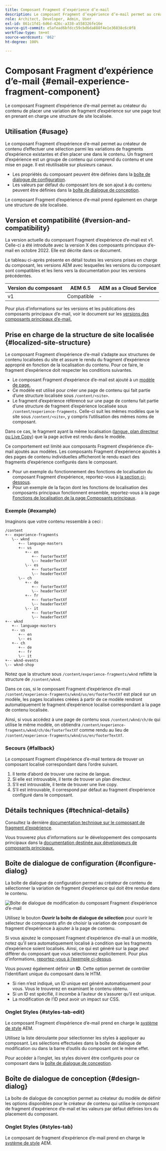 ```yaml
---
title: Composant Fragment d’expérience d’e-mail
description: Le composant Fragment d’expérience d’e-mail permet au créateur du contenu de placer une variation de fragment d’expérience sur une page tout en prenant en charge une structure de site localisée.
role: Architect, Developer, Admin, User
exl-id: 861c1fd1-6d6d-426c-a338-a558326fe16e
source-git-commit: e5afead6bfdcc59cbd6da888f4e1e36038c6c0f8
workflow-type: tm+mt
source-wordcount: '862'
ht-degree: 100%

---
```



# Composant Fragment d’expérience d’e-mail {#email-experience-fragment-component}

Le composant Fragment d’expérience d’e-mail permet au créateur du contenu de placer une variation de fragment d’expérience sur une page tout en prenant en charge une structure de site localisée.

## Utilisation {#usage}

Le composant Fragment d’expérience d’e-mail permet au créateur de contenu d’effectuer une sélection parmi les variations de fragments d’expérience existantes et d’en placer une dans le contenu. Un fragment d’expérience est un groupe de contenu qui comprend du contenu et une mise en page. Il est réutilisable sur plusieurs canaux.

* Les propriétés du composant peuvent être définies dans la [boîte de dialogue de configuration](#configure-dialog).
* Les valeurs par défaut du composant lors de son ajout à du contenu peuvent être définies dans la [boîte de dialogue de conception](#design-dialog).

Le composant Fragment d’expérience d’e-mail prend également en charge une structure de site localisée.

## Version et compatibilité {#version-and-compatibility}

La version actuelle du composant Fragment d’expérience d’e-mail est v1. Celle-ci a été introduite avec la version X des composants principaux d’e-mail en octobre 2022. Elle est décrite dans ce document.

Le tableau ci-après présente en détail toutes les versions prises en charge du composant, les versions AEM avec lesquelles les versions du composant sont compatibles et les liens vers la documentation pour les versions précédentes.

| Version du composant | AEM 6.5 | AEM as a Cloud Service |
|---|---|---|
| v1 | Compatible | - |

Pour plus d’informations sur les versions et les publications des composants principaux d’e-mail, voir le document sur les [versions des composants principaux d’e-mail.](/help/email/versions.md)

## Prise en charge de la structure de site localisée {#localized-site-structure}

Le composant Fragment d’expérience d’e-mail s’adapte aux structures de contenu localisées du site et assure le rendu du fragment d’expérience approprié en fonction de la localisation du contenu. Pour ce faire, le fragment d’expérience doit respecter les conditions suivantes.

* Le composant Fragment d’expérience d’e-mail est ajouté à un [modèle de page.](https://experienceleague.adobe.com/docs/experience-manager-cloud-service/content/sites/authoring/features/templates.html?lang=fr)
* Ce modèle est utilisé pour créer une page de contenu qui fait partie d’une structure localisée sous `/content/<site>`.
* Le fragment d’expérience référencé sur une page de contenu fait partie d’une structure de fragment d’expérience localisée sous `/content/experience-fragments`. Celle-ci suit les mêmes modèles que le site sous `/content/<site>`, y compris l’utilisation des mêmes noms de composant.

Dans ce cas, le fragment ayant la même localisation ([langue, plan directeur ou Live Copy](https://experienceleague.adobe.com/docs/experience-manager-cloud-service/content/sites/administering/reusing-content/msm-and-translation.html?lang=fr)) que la page active est rendu dans le modèle.

Ce comportement est limité aux composants Fragment d’expérience d’e-mail ajoutés aux modèles. Les composants Fragment d’expérience ajoutés à des pages de contenu individuelles afficheront le rendu exact des fragments d’expérience configurés dans le composant.

* Pour un exemple du fonctionnement des fonctions de localisation du composant Fragment d’expérience, reportez-vous à [la section ci-dessous](#example).
* Pour un exemple de la façon dont les fonctions de localisation des composants principaux fonctionnent ensemble, reportez-vous à la page [Fonctions de localisation de la page Composants principaux](/help/get-started/localization.md).

### Exemple {#example}

Imaginons que votre contenu ressemble à ceci :

```
/content
+-- experience-fragments
   \-- wknd
      +-- language-masters
      +-- us
         +-- en
            +-- footerTextXf
            \-- headerTextXf
         \-- es
            +-- footerTextXf
            \-- headerTextXf
      \-- ch
         +-- de
            +-- footerTextXf
            \-- headerTextXf
         +-- fr
            +-- footerTextXf
            \-- headerTextXf
         \-- it
            +-- footerTextXf
            \-- headerTextXf
+-- wknd
   +-- language-masters
   +-- us
      +-- en
      \-- es
   +-- ch
      +-- de
      +-- fr
      \-- it
+-- wknd-events
\-- wknd-shop
```

Notez que la structure sous `/content/experience-fragments/wknd` reflète la structure de `/content/wknd`.

Dans ce cas, si le composant Fragment d’expérience d’e-mail `/content/experience-fragments/wknd/us/en/footerTextXf` est placé sur un modèle, les pages localisées créées à partir de ce modèle rendront automatiquement le fragment d’expérience localisé correspondant à la page de contenu localisée.

Ainsi, si vous accédez à une page de contenu sous `/content/wknd/ch/de` qui utilise le même modèle, on obtiendra `/content/experience-fragments/wknd/ch/de/footerTextXf` comme rendu au lieu de `/content/experience-fragments/wknd/us/en/footerTextXf`.

### Secours {#fallback}

Le composant Fragment d’expérience d’e-mail tentera de trouver un composant localisé correspondant dans l’ordre suivant.

1. Il tente d’abord de trouver une racine de langue.
1. Si elle est introuvable, il tente de trouver un plan directeur.
1. S’il est introuvable, il tente de trouver une live copy.
1. S’il est introuvable, il correspond par défaut au fragment d’expérience configuré dans le composant.

## Détails techniques {#technical-details}

Consultez la dernière [documentation technique sur le composant de fragment d’expérience](https://www.adobe.com/go/aem_cmp_xf_v1_fr).

Vous trouverez plus d’informations sur le développement des composants principaux dans la [documentation destinée aux développeurs de composants principaux.](/help/developing/overview.md)

## Boîte de dialogue de configuration {#configure-dialog}

La boîte de dialogue de configuration permet au créateur de contenu de sélectionner la variation de fragment d’expérience qui doit être rendue dans le contenu.

![Boîte de dialogue de modification du composant Fragment d’expérience d’e-mail](/help/email/assets/email-experience-fragment-edit.png)

Utilisez le bouton **Ouvrir la boîte de dialogue de sélection** pour ouvrir le sélecteur de composants afin de choisir la variation de composant de fragment d’expérience à ajouter à la page de contenu.

Si vous ajoutez le composant Fragment d’expérience d’e-mail à un modèle, notez qu’il sera automatiquement localisé à condition que les fragments d’expérience soient localisés. Ainsi, ce qui est généré sur la page peut différer du composant que vous sélectionnez explicitement. Pour plus d’informations, [reportez-vous à l’exemple ci-dessus](#example).

Vous pouvez également définir un **ID**. Cette option permet de contrôler l’identifiant unique du composant dans le HTM.

* Si rien n’est indiqué, un ID unique est généré automatiquement pour vous. Vous le trouverez en examinant le contenu obtenu.
* Si un ID est spécifié, il incombe à l’auteur de s’assurer qu’il est unique.
* La modification de l’ID peut avoir un impact sur CSS.

### Onglet Styles {#styles-tab-edit}

Le composant Fragment d’expérience d’e-mail prend en charge le [système de style](/help/get-started/authoring.md#component-styling) AEM.

Utilisez la liste déroulante pour sélectionner les styles à appliquer au composant. Les sélections effectuées dans la boîte de dialogue de modification ou dans la barre d’outils du composant ont le même effet.

Pour accéder à l’onglet, les styles doivent être configurés pour ce composant dans la [boîte de dialogue de conception](#design-dialog).

## Boîte de dialogue de conception {#design-dialog}

La boîte de dialogue de conception permet au créateur du modèle de définir les options disponibles pour le créateur de contenu qui utilise le composant de fragment d’expérience d’e-mail et les valeurs par défaut définies lors du placement du composant.

### Onglet Styles {#styles-tab}

Le composant de fragment d’expérience d’e-mail prend en charge le [système de style](/help/get-started/authoring.md#component-styling) AEM.
